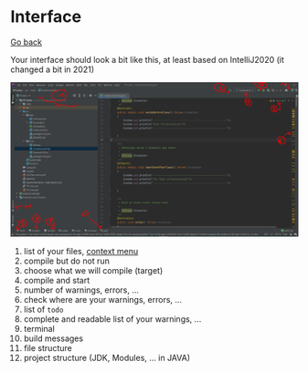 # Interface

[Go back](..#interface-presentation)

Your interface should look a bit like this, at least based on IntelliJ2020 (it changed a bit in 2021)

![view](view.png)

1. list of your files, [context menu](context.md)
2. compile but do not run
3. choose what we will compile (target)
4. compile and start
5. number of warnings, errors, ...
6. check where are your warnings, errors, ...
7. list of ``todo``
8. complete and readable list of your warnings, ...
9. terminal
10. build messages
11. file structure
12. project structure (JDK, Modules, ... in JAVA)